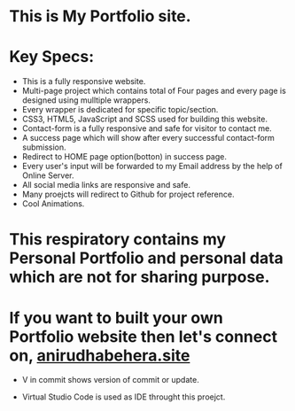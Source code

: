# This is My Portfolio site.

# Key Specs: 
* This is a fully responsive website.
* Multi-page project which contains total of Four pages and every page is designed using mulltiple wrappers.
* Every wrapper is dedicated for specific topic/section.
* CSS3, HTML5, JavaScript and SCSS used for building this website.
* Contact-form is a fully responsive and safe for visitor to contact me.
* A success page which will show after every successful contact-form submission.
* Redirect to HOME page option(botton) in success page.
* Every user's input will be forwarded to my Email address by the help of Online Server.
* All social media links are responsive and safe.
* Many proejcts will redirect to Github for project reference.
* Cool Animations.

# This respiratory contains my Personal Portfolio and personal data which are not for sharing purpose.
# If you want to built your own Portfolio website then let's connect on, [anirudhabehera.site](https://anirudhabehera.site/)

* V in commit shows version of commit or update.

* Virtual Studio Code is used as IDE throught this proejct.


